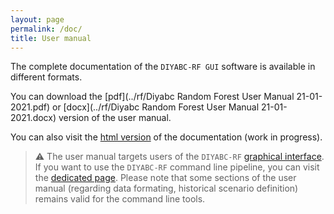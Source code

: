 ```yaml
---
layout: page
permalink: /doc/
title: User manual
---
```


The complete documentation of the `DIYABC-RF GUI` software is available in different formats.

You can download the [pdf](../rf/Diyabc Random Forest User Manual 21-01-2021.pdf) or [docx](../rf/Diyabc Random Forest User Manual 21-01-2021.docx) version of the user manual.

You can also visit the [html version](/rf/notice.html) of the documentation (work in progress).

> :warning: The user manual targets users of the `DIYABC-RF` [graphical interface](/gui/). If you want to use the `DIYABC-RF` command line pipeline, you can visit the [dedicated page](/cli/). Please note that some sections of the user manual (regarding data formating, historical scenario definition) remains valid for the command line tools.  
